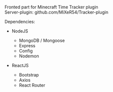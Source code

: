 Fronted part for Minecraft Time Tracker plugin  
Server-plugin: github.com/MiXeR54/Tracker-plugin

Dependencies:
- NodeJS
  - MongoDB / Mongoose
  - Express
  - Config
  - Nodemon

- ReactJS
    - Bootstrap
    - Axios
    - React Router